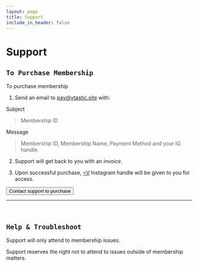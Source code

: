```yaml
---
layout: page
title: Support
include_in_header: false
---
```


# Support


## `To Purchase Membership`

To purchase membership

1. Send an email to pay@vtastic.site with:

Subject

>Membership ID

Message

>Membership ID, Membership Name, Payment Method and your IG handle.

2. Support will get back to you with an *invoice*.

3. Upon successful purchase, [~V](../v) Instagram handle will be given to you for access.

<button onClick="location.href='mailto:pay@vtastic.site'" class="button-65 button-66" role="button">Contact support to purchase</button>

________
<br>

## `Help & Troubleshoot`

Support will only attend to membership issues.

Support reserves the right not to attend to issues outside of membership matters.






